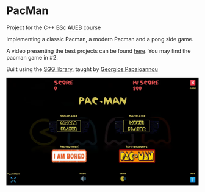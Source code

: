 # PacMan

Project for the C++ BSc [AUEB](https://www.aueb.gr) course

Implementing a classic Pacman, a modern Pacman and a pong side game.

A video presenting the best projects can be found [here](https://www.youtube.com/watch?v=wzr07HSXRNk). You may find the pacman game in #2.

Built using the [SGG library](https://github.com/cgaueb/sgg), taught by [Georgios Papaioannou](https://github.com/georgios-papaioannou)

![Start screen](/bin/assets/pacman.png "Start screen")
